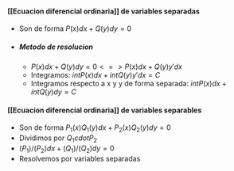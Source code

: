 #### [[Ecuacion diferencial ordinaria]] de variables separadas
- Son de forma $P(x)dx+Q(y)dy=0$
- ##### Metodo de resolucion
	- $P(x)dx+Q(y)dy=0 <=>P(x)dx+Q(y)y'dx$
	- Integramos: $int P(x)dx + int Q(y)y'dx=C$
	- Integramos respecto a x y y de forma separada: $int P(x)dx + int Q(y)dy=C$

#### [[Ecuacion diferencial ordinaria]] de variables separables
- Son de forma $P_1(x)Q_1(y)dx+P_2(x)Q_2(y)dy=0$
- Dividimos por $Q_1 cdot P_2$
- $(P_1)/(P_2)dx + (Q_1)/(Q_2)dy = 0$
- Resolvemos por variables separadas
